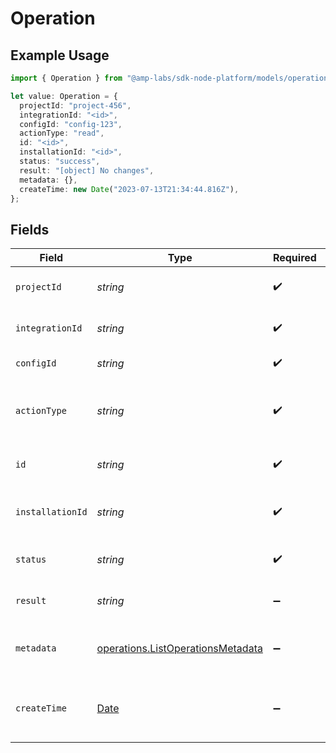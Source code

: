# Operation

## Example Usage

```typescript
import { Operation } from "@amp-labs/sdk-node-platform/models/operations";

let value: Operation = {
  projectId: "project-456",
  integrationId: "<id>",
  configId: "config-123",
  actionType: "read",
  id: "<id>",
  installationId: "<id>",
  status: "success",
  result: "[object] No changes",
  metadata: {},
  createTime: new Date("2023-07-13T21:34:44.816Z"),
};
```

## Fields

| Field                                                                                         | Type                                                                                          | Required                                                                                      | Description                                                                                   | Example                                                                                       |
| --------------------------------------------------------------------------------------------- | --------------------------------------------------------------------------------------------- | --------------------------------------------------------------------------------------------- | --------------------------------------------------------------------------------------------- | --------------------------------------------------------------------------------------------- |
| `projectId`                                                                                   | *string*                                                                                      | :heavy_check_mark:                                                                            | The Ampersand project ID.                                                                     | project-456                                                                                   |
| `integrationId`                                                                               | *string*                                                                                      | :heavy_check_mark:                                                                            | The integration ID.                                                                           |                                                                                               |
| `configId`                                                                                    | *string*                                                                                      | :heavy_check_mark:                                                                            | The config ID.                                                                                | config-123                                                                                    |
| `actionType`                                                                                  | *string*                                                                                      | :heavy_check_mark:                                                                            | The action type to perform for the given object.                                              | read                                                                                          |
| `id`                                                                                          | *string*                                                                                      | :heavy_check_mark:                                                                            | The operation ID.                                                                             |                                                                                               |
| `installationId`                                                                              | *string*                                                                                      | :heavy_check_mark:                                                                            | The Ampersand installation ID.                                                                |                                                                                               |
| `status`                                                                                      | *string*                                                                                      | :heavy_check_mark:                                                                            | The status of the operation.                                                                  | success                                                                                       |
| `result`                                                                                      | *string*                                                                                      | :heavy_minus_sign:                                                                            | The result of the operation.                                                                  | [object] No changes                                                                           |
| `metadata`                                                                                    | [operations.ListOperationsMetadata](../../models/operations/listoperationsmetadata.md)        | :heavy_minus_sign:                                                                            | Metadata associated with the operation.                                                       | {}                                                                                            |
| `createTime`                                                                                  | [Date](https://developer.mozilla.org/en-US/docs/Web/JavaScript/Reference/Global_Objects/Date) | :heavy_minus_sign:                                                                            | The time the operation was created.                                                           | 2023-07-13T21:34:44.816Z                                                                      |